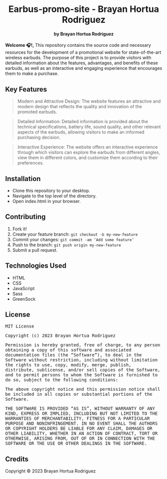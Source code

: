 <h1 align ="center">Earbus-promo-site - Brayan Hortua Rodriguez</h1>

<h4 align ="center">by Brayan Hortua Rodriguez</h4>


**Welcome 🎧!,** This repository contains the source code and necessary resources for the development of a promotional website for state-of-the-art wireless earbuds. The purpose of this project is to provide visitors with detailed information about the features, advantages, and benefits of these earbuds, as well as an interactive and engaging experience that encourages them to make a purchase.

## Key Features

> Modern and Attractive Design: The website features an attractive and modern design that reflects the quality and innovation of the promoted earbuds.

> Detailed Information: Detailed information is provided about the technical specifications, battery life, sound quality, and other relevant aspects of the earbuds, allowing visitors to make an informed purchasing decision.

> Interactive Experience: The website offers an interactive experience through which visitors can explore the earbuds from different angles, view them in different colors, and customize them according to their preferences.

## Installation

* Clone this repository to your desktop.
* Navigate to the top level of the directory.
* Open index.html in your browser.

## Contributing

1. Fork it!
2. Create your feature branch: `git checkout -b my-new-feature`
3. Commit your changes: `git commit -am ‘Add some feature’`
4. Push to the branch: `git push origin my-new-feature`
5. Submit a pull request.

## Technologies Used

* HTML
* CSS
* JavaScript
* Sass
* GreenSock

## License


<samp>MIT License<samp>

<samp>Copyright (c) 2023 Brayan Hortua Rodriguez<samp>

<samp>Permission is hereby granted, free of charge, to any person obtaining a copy
of this software and associated documentation files (the “Software”), to deal
in the Software without restriction, including without limitation the rights
to use, copy, modify, merge, publish, distribute, sublicense, and/or sell
copies of the Software, and to permit persons to whom the Software is
furnished to do so, subject to the following conditions:<samp>

<samp>The above copyright notice and this permission notice shall be included in all
copies or substantial portions of the Software.<samp>

<samp>THE SOFTWARE IS PROVIDED “AS IS”, WITHOUT WARRANTY OF ANY KIND, EXPRESS OR
IMPLIED, INCLUDING BUT NOT LIMITED TO THE WARRANTIES OF MERCHANTABILITY,
FITNESS FOR A PARTICULAR PURPOSE AND NONINFRINGEMENT. IN NO EVENT SHALL THE
AUTHORS OR COPYRIGHT HOLDERS BE LIABLE FOR ANY CLAIM, DAMAGES OR OTHER
LIABILITY, WHETHER IN AN ACTION OF CONTRACT, TORT OR OTHERWISE, ARISING FROM,
OUT OF OR IN CONNECTION WITH THE SOFTWARE OR THE USE OR OTHER DEALINGS IN THE
SOFTWARE.</samp>

## Credits

Copyright &copy; 2023 Brayan Hortua Rodriguez

